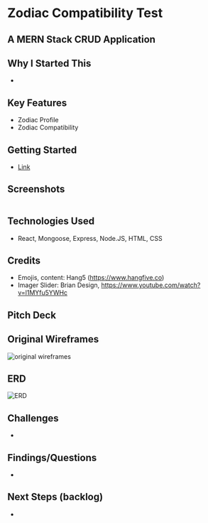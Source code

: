 # Zodiac Compatibility Test

## A MERN Stack CRUD Application

## Why I Started This
- 

## Key Features
- Zodiac Profile 
- Zodiac Compatibility


## Getting Started
- <a href="">Link</a>


## Screenshots
<img src=""  alt="">

## Technologies Used 
- React, Mongoose, Express, Node.JS, HTML, CSS

## Credits
- Emojis, content: Hang5 (https://www.hangfive.co)
- Imager Slider: Brian Design, https://www.youtube.com/watch?v=l1MYfu5YWHc 

## Pitch Deck

## Original Wireframes
<img src="https://i.imgur.com/S74fKin_d.webp?maxwidth=760&fidelity=grand" alt="original wireframes">

## ERD
<img src="" alt="ERD">

## Challenges
- 

## Findings/Questions
- 

## Next Steps (backlog)
- 





